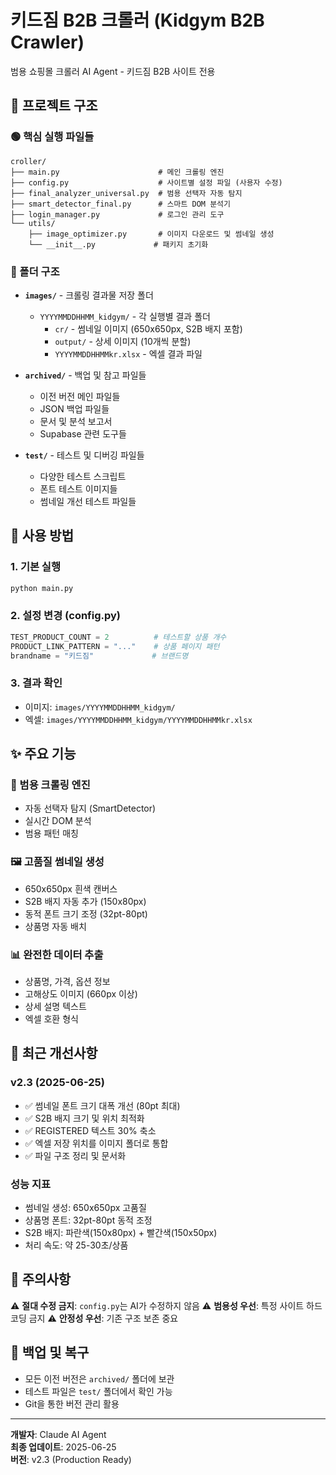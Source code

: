 # 키드짐 B2B 크롤러 (Kidgym B2B Crawler)

범용 쇼핑몰 크롤러 AI Agent - 키드짐 B2B 사이트 전용

## 📁 프로젝트 구조

### 🟢 핵심 실행 파일들
```
croller/
├── main.py                      # 메인 크롤링 엔진
├── config.py                    # 사이트별 설정 파일 (사용자 수정)
├── final_analyzer_universal.py  # 범용 선택자 자동 탐지
├── smart_detector_final.py      # 스마트 DOM 분석기
├── login_manager.py             # 로그인 관리 도구
└── utils/
    ├── image_optimizer.py       # 이미지 다운로드 및 썸네일 생성
    └── __init__.py             # 패키지 초기화
```

### 📂 폴더 구조
- **`images/`** - 크롤링 결과물 저장 폴더
  - `YYYYMMDDHHMM_kidgym/` - 각 실행별 결과 폴더
    - `cr/` - 썸네일 이미지 (650x650px, S2B 배지 포함)
    - `output/` - 상세 이미지 (10개씩 분할)
    - `YYYYMMDDHHMMkr.xlsx` - 엑셀 결과 파일

- **`archived/`** - 백업 및 참고 파일들
  - 이전 버전 메인 파일들
  - JSON 백업 파일들
  - 문서 및 분석 보고서
  - Supabase 관련 도구들

- **`test/`** - 테스트 및 디버깅 파일들
  - 다양한 테스트 스크립트
  - 폰트 테스트 이미지들
  - 썸네일 개선 테스트 파일들

## 🚀 사용 방법

### 1. 기본 실행
```bash
python main.py
```

### 2. 설정 변경 (config.py)
```python
TEST_PRODUCT_COUNT = 2          # 테스트할 상품 개수
PRODUCT_LINK_PATTERN = "..."    # 상품 페이지 패턴
brandname = "키드짐"             # 브랜드명
```

### 3. 결과 확인
- 이미지: `images/YYYYMMDDHHMM_kidgym/`
- 엑셀: `images/YYYYMMDDHHMM_kidgym/YYYYMMDDHHMMkr.xlsx`

## ✨ 주요 기능

### 🎯 범용 크롤링 엔진
- 자동 선택자 탐지 (SmartDetector)
- 실시간 DOM 분석
- 범용 패턴 매칭

### 🖼️ 고품질 썸네일 생성
- 650x650px 흰색 캔버스
- S2B 배지 자동 추가 (150x80px)
- 동적 폰트 크기 조정 (32pt-80pt)
- 상품명 자동 배치

### 📊 완전한 데이터 추출
- 상품명, 가격, 옵션 정보
- 고해상도 이미지 (660px 이상)
- 상세 설명 텍스트
- 엑셀 호환 형식

## 🔧 최근 개선사항

### v2.3 (2025-06-25)
- ✅ 썸네일 폰트 크기 대폭 개선 (80pt 최대)
- ✅ S2B 배지 크기 및 위치 최적화
- ✅ REGISTERED 텍스트 30% 축소
- ✅ 엑셀 저장 위치를 이미지 폴더로 통합
- ✅ 파일 구조 정리 및 문서화

### 성능 지표
- 썸네일 생성: 650x650px 고품질
- 상품명 폰트: 32pt-80pt 동적 조정
- S2B 배지: 파란색(150x80px) + 빨간색(150x50px)
- 처리 속도: 약 25-30초/상품

## 📝 주의사항

⚠️ **절대 수정 금지**: `config.py`는 AI가 수정하지 않음
⚠️ **범용성 우선**: 특정 사이트 하드코딩 금지
⚠️ **안정성 우선**: 기존 구조 보존 중요

## 🔄 백업 및 복구

- 모든 이전 버전은 `archived/` 폴더에 보관
- 테스트 파일은 `test/` 폴더에서 확인 가능
- Git을 통한 버전 관리 활용

---

**개발자**: Claude AI Agent  
**최종 업데이트**: 2025-06-25  
**버전**: v2.3 (Production Ready)
